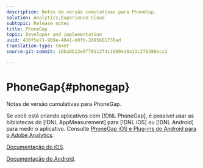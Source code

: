 ```yaml
---
description: Notas de versão cumulativas para PhoneGap.
solution: Analytics,Experience Cloud
subtopic: Release notes
title: PhoneGap
topic: Developer and implementation
uuid: 430f5e71-909e-4841-b8fb-2895b01736ad
translation-type: tm+mt
source-git-commit: 16ba0b12e0f70112f4c10804d0a13c278388ecc2

---
```



# PhoneGap{#phonegap}

Notas de versão cumulativas para PhoneGap.

Se você está criando aplicativos com [!DNL PhoneGap], é possível usar as bibliotecas do [!DNL AppMeasurement] para [!DNL iOS] ou [!DNL Android] para medir o aplicativo. Consulte [PhoneGap iOS e Plug-ins do Android para o Adobe Analytics](https://marketing.adobe.com/developer/gallery/beta-phonegap-ios-and-android-plug-ins-for-sitecatalyst).

[Documentação do iOS](https://marketing.adobe.com/resources/help/en_US/sc/appmeasurement/ios/phonegap.html).

[Documentação do Android](https://marketing.adobe.com/resources/help/en_US/sc/appmeasurement/android/phonegap.html).
